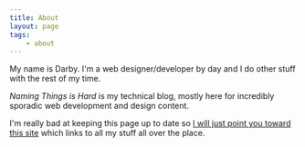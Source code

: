 ```yaml
---
title: About
layout: page
tags:
    - about
---
```


My name is Darby. I'm a web designer/developer by day and I do other stuff with the rest of my time.

_Naming Things is Hard_ is my technical blog, mostly here for incredibly sporadic web development and design content.

I'm really bad at keeping this page up to date so [I will just point you toward this site](https://chickenwing-gingerbreadman.xyz/) which links to all my stuff all over the place.
